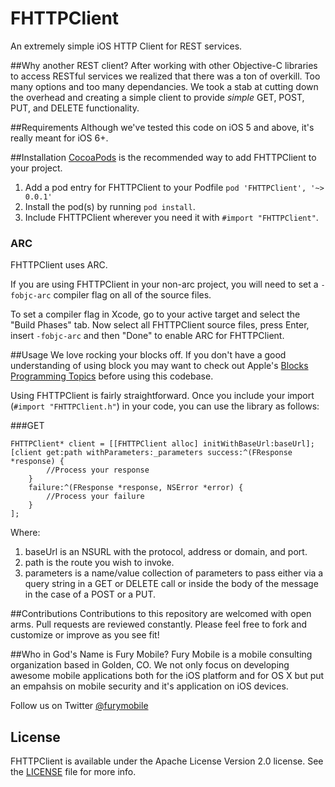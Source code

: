 FHTTPClient
===========

An extremely simple iOS HTTP Client for REST services.

##Why another REST client?
After working with other Objective-C libraries to access RESTful services we realized that there was a ton of overkill.  Too many options and too many dependancies.  We took a stab at cutting down the overhead and creating a simple client to provide *simple* GET, POST, PUT, and DELETE functionality.

##Requirements
Although we've tested this code on iOS 5 and above, it's really meant for iOS 6+. 

##Installation
[CocoaPods](http://cocoapods.org) is the recommended way to add FHTTPClient to your project.

1. Add a pod entry for FHTTPClient to your Podfile `pod 'FHTTPClient', '~> 0.0.1'`
2. Install the pod(s) by running `pod install`.
3. Include FHTTPClient wherever you need it with `#import "FHTTPClient"`.

### ARC
FHTTPClient uses ARC.

If you are using FHTTPClient in your non-arc project, you will need to set a `-fobjc-arc` compiler flag on all of the source files. 

To set a compiler flag in Xcode, go to your active target and select the "Build Phases" tab. Now select all FHTTPClient source files, press Enter, insert `-fobjc-arc` and then "Done" to enable ARC for FHTTPClient.

##Usage
We love rocking your blocks off.  If you don't have a good understanding of using block you may want to check out Apple's [Blocks Programming Topics](http://developer.apple.com/library/ios/#documentation/cocoa/Conceptual/Blocks/Articles/00_Introduction.html) before using this codebase.

Using FHTTPClient is fairly straightforward.  Once you include your import (`#import "FHTTPClient.h"`) in your code, you can use the library as follows:

###GET

```
FHTTPClient* client = [[FHTTPClient alloc] initWithBaseUrl:baseUrl];
[client get:path withParameters:_parameters success:^(FResponse *response) {
		//Process your response
	} 
	failure:^(FResponse *response, NSError *error) {
		//Process your failure
	}
];

```
Where:

1. baseUrl is an NSURL with the protocol, address or domain, and port.
2. path is the route you wish to invoke.
3. parameters is a name/value collection of parameters to pass either via a query string in a GET or DELETE call or inside the body of the message in the case of a POST or a PUT.

##Contributions
Contributions to this repository are welcomed with open arms.  Pull requests are reviewed constantly.  Please feel free to fork and customize or improve as you see fit!

##Who in God's Name is Fury Mobile?
Fury Mobile is a mobile consulting organization based in Golden, CO.  We  not only focus on developing awesome mobile applications both for the iOS platform and for OS X but put an empahsis on mobile security and it's application on iOS devices.

Follow us on Twitter [@furymobile](https://twitter.com/furymobile)

## License

FHTTPClient is available under the Apache License Version 2.0 license. See the [LICENSE](LICENSE) file for more info.